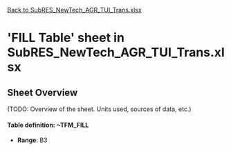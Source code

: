 [Back to SubRES_NewTech_AGR_TUI_Trans.xlsx](README.md)

# 'FILL Table' sheet in SubRES_NewTech_AGR_TUI_Trans.xlsx

## Sheet Overview

(TODO: Overview of the sheet. Units used, sources of data, etc.)

#### Table definition: ~TFM_FILL
- **Range**: B3
